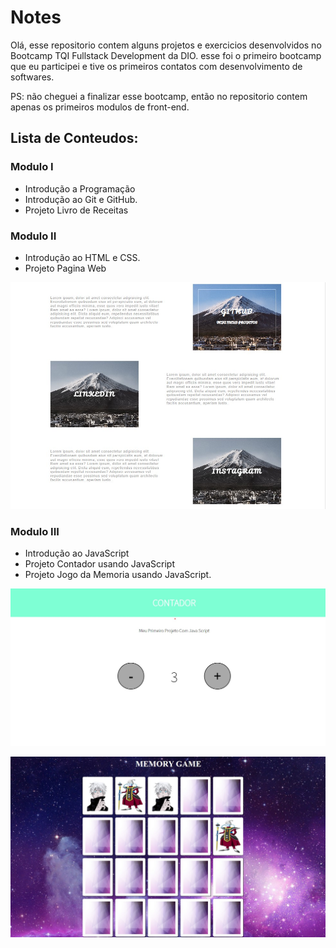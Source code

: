 # Notes


Olá, esse repositorio contem alguns projetos e exercicios desenvolvidos no Bootcamp TQI Fullstack Development da DIO.
esse foi o primeiro bootcamp que eu participei e tive os primeiros contatos com desenvolvimento de softwares.

PS: não cheguei a finalizar esse bootcamp, então no repositorio contem apenas os primeiros modulos de front-end.

## Lista de Conteudos:

### Modulo I

- Introdução a Programação
- Introdução ao Git e GitHub.
- Projeto Livro de Receitas

### Modulo II

- Introdução ao HTML e CSS.
- Projeto Pagina Web

![](./screenshot1.jpg)


### Modulo III

- Introdução ao JavaScript
- Projeto Contador usando JavaScript
- Projeto Jogo da Memoria usando JavaScript.


![](./screenshot2.jpg)

![](./screenshot3.jpg)

